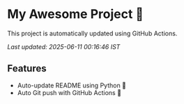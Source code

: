 # My Awesome Project 🚀

This project is automatically updated using GitHub Actions.

_Last updated: 2025-06-11 00:16:46 IST_

## Features
- Auto-update README using Python 🐍
- Auto Git push with GitHub Actions 🤖
